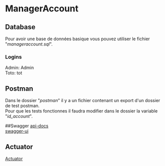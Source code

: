 # ManagerAccount

## Database
Pour avoir une base de données basique vous pouvez utiliser le fichier "_manageraccount.sql_".

### Logins
Admin: Admin<br/>
Toto: tot

## Postman
Dans le dossier "_postman_" il y a un fichier contenant un export d'un dossier de test postman.<br/>
Pour que les tests fonctionnes il faudra modifier dans le dossier la variable "_id\_account_".

##Swagger
[api-docs](http://localhost:8082/manageraccount/swagger/api-docs)<br/>
[swagger-ui](http://localhost:8082/manageraccount/swagger/swagger-ui/index.html)

## Actuator
[Actuator](http://localhost:8082/manageraccount/actuator)
